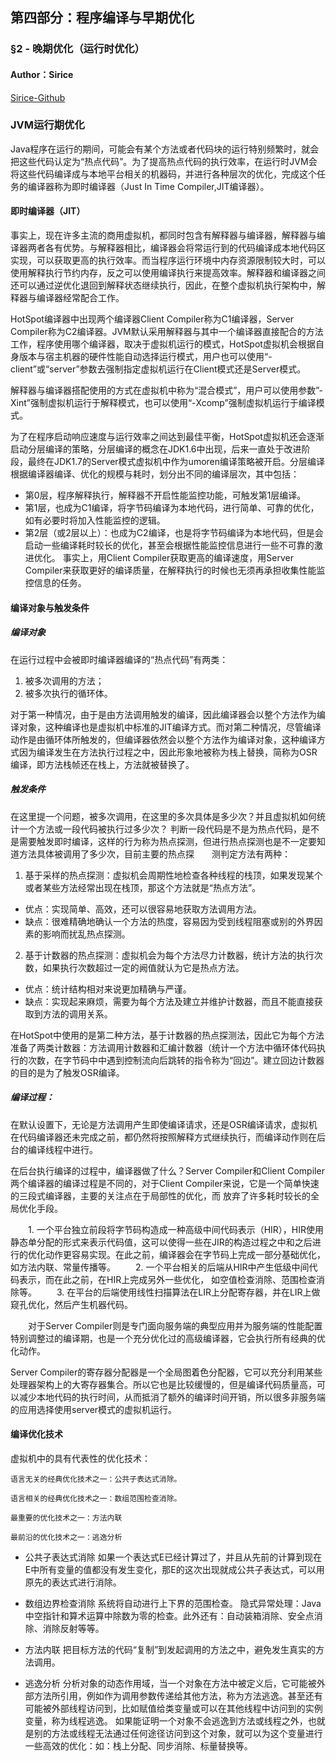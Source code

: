 ## 第四部分：程序编译与早期优化

### §2 - 晚期优化（运行时优化）

#### Author：Sirice

[Sirice-Github](https://github.com/Sirice19/Understanding-the-JVM-reading-notes)

### JVM运行期优化

Java程序在运行的期间，可能会有某个方法或者代码块的运行特别频繁时，就会把这些代码认定为“热点代码”。为了提高热点代码的执行效率，在运行时JVM会将这些代码编译成与本地平台相关的机器码，并进行各种层次的优化，完成这个任务的编译器称为即时编译器（Just In Time Compiler,JIT编译器）。

#### 即时编译器（JIT）

事实上，现在许多主流的商用虚拟机，都同时包含有解释器与编译器，解释器与编译器两者各有优势。与解释器相比，编译器会将常运行到的代码编译成本地代码区实现，可以获取更高的执行效率。而当程序运行环境中内存资源限制较大时，可以使用解释执行节约内存，反之可以使用编译执行来提高效率。解释器和编译器之间还可以通过逆优化退回到解释状态继续执行，因此，在整个虚拟机执行架构中，解释器与编译器经常配合工作。

HotSpot编译器中出现两个编译器Client Compiler称为C1编译器，Server Compiler称为C2编译器。JVM默认采用解释器与其中一个编译器直接配合的方法工作，程序使用哪个编译器，取决于虚拟机运行的模式，HotSpot虚拟机会根据自身版本与宿主机器的硬件性能自动选择运行模式，用户也可以使用“-client”或“server”参数去强制指定虚拟机运行在Client模式还是Server模式。

解释器与编译器搭配使用的方式在虚拟机中称为“混合模式”，用户可以使用参数”-Xint”强制虚拟机运行于解释模式，也可以使用“-Xcomp”强制虚拟机运行于编译模式。

为了在程序启动响应速度与运行效率之间达到最佳平衡，HotSpot虚拟机还会逐渐启动分层编译的策略，分层编译的概念在JDK1.6中出现，后来一直处于改进阶段，最终在JDK1.7的Server模式虚拟机中作为umoren编译策略被开启。分层编译根据编译器编译、优化的规模与耗时，划分出不同的编译层次，其中包括：

- 第0层，程序解释执行，解释器不开启性能监控功能，可触发第1层编译。
- 第1层，也成为C1编译，将字节码编译为本地代码，进行简单、可靠的优化，如有必要时将加入性能监控的逻辑。
- 第2层（或2层以上）：也成为C2编译，也是将字节码编译为本地代码，但是会启动一些编译耗时较长的优化，甚至会根据性能监控信息进行一些不可靠的激进优化。
事实上，用Client Compiler获取更高的编译速度，用Server Compiler来获取更好的编译质量，在解释执行的时候也无须再承担收集性能监控信息的任务。

#### 编译对象与触发条件
##### 编译对象

在运行过程中会被即时编译器编译的“热点代码”有两类：
1. 被多次调用的方法；
2. 被多次执行的循环体。

对于第一种情况，由于是由方法调用触发的编译，因此编译器会以整个方法作为编译对象，这种编译也是虚拟机中标准的JIT编译方式。而对第二种情况，尽管编译动作是由循环体所触发的，但编译器依然会以整个方法作为编译对象，这种编译方式因为编译发生在方法执行过程之中，因此形象地被称为栈上替换，简称为OSR编译，即方法栈帧还在栈上，方法就被替换了。

##### 触发条件

在这里提一个问题，被多次调用，在这里的多次具体是多少次？并且虚拟机如何统计一个方法或一段代码被执行过多少次？
判断一段代码是不是为热点代码，是不是需要触发即时编译，这样的行为称为热点探测，但进行热点探测也是不一定要知道方法具体被调用了多少次，目前主要的热点探　　测判定方法有两种：

1. 基于采样的热点探测：虚拟机会周期性地检查各种线程的栈顶，如果发现某个或者某些方法经常出现在栈顶，那这个方法就是“热点方法”。
- 优点：实现简单、高效，还可以很容易地获取方法调用方法。
- 缺点：很难精确地确认一个方法的热度，容易因为受到线程阻塞或别的外界因素的影响而扰乱热点探测。

2. 基于计数器的热点探测：虚拟机会为每个方法尽力计数器，统计方法的执行次数，如果执行次数超过一定的阙值就认为它是热点方法。
- 优点：统计结构相对来说更加精确与严谨。
- 缺点：实现起来麻烦，需要为每个方法及建立并维护计数器，而且不能直接获取到方法的调用关系。

在HotSpot中使用的是第二种方法，基于计数器的热点探测法，因此它为每个方法准备了两类计数器：方法调用计数器和汇编计数器（统计一个方法中循环体代码执行的次数，在字节码中中遇到控制流向后跳转的指令称为“回边”。建立回边计数器的目的是为了触发OSR编译。

##### 编译过程：
在默认设置下，无论是方法调用产生即使编译请求，还是OSR编译请求，虚拟机在代码编译器还未完成之前，都仍然将按照解释方式继续执行，而编译动作则在后台的编译线程中进行。

在后台执行编译的过程中，编译器做了什么？Server Compiler和Client Compiler两个编译器的编译过程是不同的，对于Client Compiler来说，它是一个简单快速的三段式编译器，主要的关注点在于局部性的优化，而 放弃了许多耗时较长的全局优化手段。

　　1. 一个平台独立前段将字节码构造成一种高级中间代码表示（HIR），HIR使用 静态单分配的形式来表示代码值，这可以使得一些在JIR的构造过程之中和之后进行的优化动作更容易实现。在此之前，编译器会在字节码上完成一部分基础优化，如方法内联、常量传播等。
　　2. 一个平台相关的后端从HIR中产生低级中间代码表示，而在此之前，在HIR上完成另外一些优化， 如空值检查消除、范围检查消除等。
　　3. 在平台的后端使用线性扫描算法在LIR上分配寄存器，并在LIR上做窥孔优化，然后产生机器代码。

　　对于Server Compiler则是专门面向服务端的典型应用并为服务端的性能配置特别调整过的编译期，也是一个充分优化过的高级编译器，它会执行所有经典的优化动作。

Server Compiler的寄存器分配器是一个全局图着色分配器，它可以充分利用某些处理器架构上的大寄存器集合。所以它也是比较缓慢的，但是编译代码质量高，可以减少本地代码的执行时间，从而抵消了额外的编译时间开销，所以很多非服务端的应用选择使用server模式的虚拟机运行。

#### 编译优化技术

虚拟机中的具有代表性的优化技术：
```
语言无关的经典优化技术之一：公共子表达式消除。

语言相关的经典优化技术之一：数组范围检查消除。

最重要的优化技术之一：方法内联

最前沿的优化技术之一：逃逸分析
```

+ 公共子表达式消除
如果一个表达式E已经计算过了，并且从先前的计算到现在E中所有变量的值都没有发生变化，那E的这次出现就成公共子表达式，可以用原先的表达式进行消除。

+ 数组边界检查消除
系统将自动进行上下界的范围检查。
隐式异常处理：Java中空指针和算术运算中除数为零的检查。此外还有：自动装箱消除、安全点消除、消除反射等等。

+ 方法内联
把目标方法的代码“复制”到发起调用的方法之中，避免发生真实的方法调用。

+ 逃逸分析
分析对象的动态作用域，当一个对象在方法中被定义后，它可能被外部方法所引用，例如作为调用参数传递给其他方法，称为方法逃逸。甚至还有可能被外部线程访问到，比如赋值给类变量或可以在其他线程中访问到的实例变量，称为线程逃逸。
如果能证明一个对象不会逃逸到方法或线程之外，也就是别的方法或线程无法通过任何途径访问到这个对象，就可以为这个变量进行一些高效的优化：如：栈上分配、同步消除、标量替换等。
